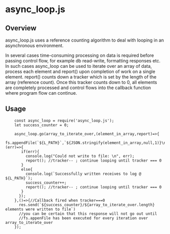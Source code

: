 # async_loop.js

## Overview

async_loop.js uses a reference counting algorithm to deal with looping in an asynchronous environment.

In several cases time-consuming processing on data is required before passing control flow, for example db read-write, formatting responses etc. In such cases async_loop can be used to iterate over an array of data, process each element and report() upon completion of work on a single element. report() counts down a tracker which is set by the length of the array (reference count). Once this tracker counts down to 0,  all elements are completely processed and control flows into the callback function where program flow can continue.

## Usage

        const async_loop = require('async_loop.js');
        let success_counter = 0;

        async_loop.go(array_to_iterate_over,(element_in_array,report)=>{
          fs.appendFile(`${L_PATH}`,`${JSON.stringify(element_in_array,null,1)}\n${log_separator}\n`, (err)=>{
           if(err){
             console.log("Could not write to file: \n", err);
             report(); //tracker-- ; continue looping until tracker === 0
           }
           else{
             console.log(`Successfully written receives to log @ ${L_PATH}`);
             success_counter++;
             report(); //tracker-- ; continue looping until tracker === 0
           }
          });
        },()=>{//Callback fired when tracker===0
          res.send(`${success_counter}/${array_to_iterate_over.length} elements were written to file`)
          //you can be certain that this response will not go out until
          //fs.appenFile has been executed for every iteration over array_to_iterate_over
        });

